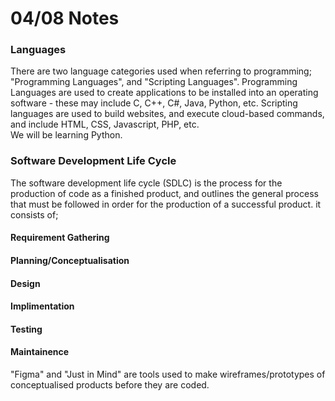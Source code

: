 # 04/08 Notes

### Languages
There are two language categories used when referring to programming; "Programming Languages", and "Scripting Languages". Programming Languages are used to create applications to be installed into an operating software - these may include C, C++, C#, Java, Python, etc. Scripting languages are used to build websites, and execute cloud-based commands, and include HTML, CSS, Javascript, PHP, etc. <br>
We will be learning Python.

### Software Development Life Cycle
The software development life cycle (SDLC) is the process for the production of code as a finished product, and outlines the general process that must be followed in order for the production of a successful product. it consists of; <br>
#### Requirement Gathering

#### Planning/Conceptualisation

#### Design

#### Implimentation

#### Testing

#### Maintainence

"Figma" and "Just in Mind" are tools used to make wireframes/prototypes of conceptualised products before they are coded.


